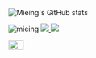 <img src="https://github-readme-stats.vercel.app/api?username=mieing&show_icons=true&theme=radical" alt="Mieing's GitHub stats">

<p align="left">
  <img src="https://komarev.com/ghpvc/?username=mieing&label=Profile%20views&color=0e75b6&style=flat" alt="mieing" /> 
  <a href="https://t.me/iOSMie" target="_blank">
    <img src="https://img.shields.io/badge/Telegram-%40moepoi-28a8ea">
  </a> 
  <a href="mailto:miemei797">
    <img src="https://img.shields.io/badge/Email-moe%40poi.lol-orange">
  </a>
</p>

<p align="left">
  <a href="https://twitter.com/mieing001" target="blank">
    <img align="center" src="https://raw.githubusercontent.com/rahuldkjain/github-profile-readme-generator/master/src/images/icons/Social/twitter.svg" alt="mieing001" height="20" width="30" />
  </a>
</p>

